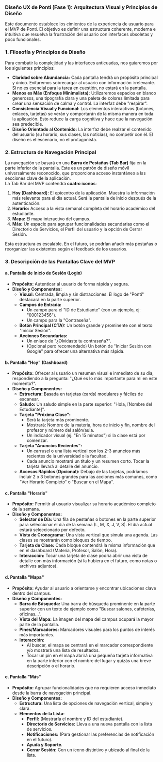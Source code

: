 ### **Diseño UX de Ponti (Fase 1): Arquitectura Visual y Principios de Diseño**

Este documento establece los cimientos de la experiencia de usuario para el MVP de Ponti. El objetivo es definir una estructura coherente, moderna e intuitiva que resuelva la frustración del usuario con interfaces obsoletas y poco funcionales.

### **1\. Filosofía y Principios de Diseño**

Para combatir la complejidad y las interfaces anticuadas, nos guiaremos por los siguientes principios:

* **Claridad sobre Abundancia:** Cada pantalla tendrá un propósito principal y único. Evitaremos sobrecargar al usuario con información irrelevante. Si no es esencial para la tarea en cuestión, no estará en la pantalla.  
* **Menos es Más (Enfoque Minimalista):** Utilizaremos espacios en blanco generosos, una tipografía clara y una paleta de colores limitada para crear una sensación de calma y control. La interfaz debe "respirar".  
* **Consistencia Visual y Funcional:** Los elementos interactivos (botones, enlaces, tarjetas) se verán y comportarán de la misma manera en toda la aplicación. Esto reduce la carga cognitiva y hace que la navegación sea predecible.  
* **Diseño Orientado al Contenido:** La interfaz debe realzar el contenido del usuario (su horario, sus clases, las noticias), no competir con él. El diseño es el escenario, no el protagonista.

### **2\. Estructura de Navegación Principal**

La navegación se basará en una **Barra de Pestañas (Tab Bar)** fija en la parte inferior de la pantalla. Este es un patrón de diseño móvil universalmente reconocido, que proporciona acceso instantáneo a las secciones clave de la aplicación.  
La Tab Bar del MVP contendrá **cuatro iconos**:

1. **Hoy (Dashboard):** El epicentro de la aplicación. Muestra la información más relevante para el día actual. Será la pantalla de inicio después de la autenticación.  
2. **Horario:** Acceso a la vista semanal completa del horario académico del estudiante.  
3. **Mapa:** El mapa interactivo del campus.  
4. **Más:** Un espacio para agrupar funcionalidades secundarias como el Directorio de Servicios, el Perfil del usuario y la opción de Cerrar Sesión.

Esta estructura es escalable. En el futuro, se podrían añadir más pestañas o reorganizar las existentes según el feedback de los usuarios.

### **3\. Descripción de las Pantallas Clave del MVP**

#### **a. Pantalla de Inicio de Sesión (Login)**

* **Propósito:** Autenticar al usuario de forma rápida y segura.  
* **Diseño y Componentes:**  
  * **Visual:** Centrada, limpia y sin distracciones. El logo de "Ponti" destacará en la parte superior.  
  * **Campos de Entrada:**  
    * Un campo para el "ID de Estudiante" (con un ejemplo, ej: "000123456").  
    * Un campo para la "Contraseña".  
  * **Botón Principal (CTA):** Un botón grande y prominente con el texto "Iniciar Sesión".  
  * **Acciones Secundarias:**  
    * Un enlace de "¿Olvidaste tu contraseña?".  
    * (Opcional pero recomendado) Un botón de "Iniciar Sesión con Google" para ofrecer una alternativa más rápida.

#### **b. Pantalla "Hoy" (Dashboard)**

* **Propósito:** Ofrecer al usuario un resumen visual e inmediato de su día, respondiendo a la pregunta: "¿Qué es lo más importante para mí en este momento?".  
* **Diseño y Componentes:**  
  * **Estructura:** Basada en tarjetas (cards) modulares y fáciles de escanear.  
  * **Saludo:** Un saludo simple en la parte superior: "Hola, \[Nombre del Estudiante\]".  
  * **Tarjeta "Próxima Clase":**  
    * Será la tarjeta más prominente.  
    * Mostrará: Nombre de la materia, hora de inicio y fin, nombre del profesor y número del salón/aula.  
    * Un indicador visual (ej. "En 15 minutos") si la clase está por comenzar.  
  * **Tarjeta "Anuncios Recientes":**  
    * Un carrusel o una lista vertical con los 2-3 anuncios más recientes de la universidad o la facultad.  
    * Cada anuncio mostrará un título y un resumen corto. Tocar la tarjeta llevará al detalle del anuncio.  
  * **Accesos Rápidos (Opcional):** Debajo de las tarjetas, podríamos incluir 2 o 3 botones grandes para las acciones más comunes, como "Ver Horario Completo" o "Buscar en el Mapa".

#### **c. Pantalla "Horario"**

* **Propósito:** Permitir al usuario visualizar su horario académico completo de la semana.  
* **Diseño y Componentes:**  
  * **Selector de Día:** Una fila de pestañas o botones en la parte superior para seleccionar el día de la semana (L, M, X, J, V, S). El día actual estará seleccionado por defecto.  
  * **Vista de Cronograma:** Una vista vertical que simula una agenda. Las clases se mostrarán como bloques de tiempo.  
  * **Tarjeta de Clase:** Cada bloque contendrá la misma información que en el dashboard (Materia, Profesor, Salón, Hora).  
  * **Interacción:** Tocar una tarjeta de clase podría abrir una vista de detalle con más información (si la hubiera en el futuro, como notas o archivos adjuntos).

#### **d. Pantalla "Mapa"**

* **Propósito:** Ayudar al usuario a orientarse y encontrar ubicaciones clave dentro del campus.  
* **Diseño y Componentes:**  
  * **Barra de Búsqueda:** Una barra de búsqueda prominente en la parte superior con un texto de ejemplo como "Buscar salones, cafeterías, oficinas...".  
  * **Vista del Mapa:** La imagen del mapa del campus ocupará la mayor parte de la pantalla.  
  * **Pines/Marcadores:** Marcadores visuales para los puntos de interés más importantes.  
  * **Interacción:**  
    * Al buscar, el mapa se centrará en el marcador correspondiente y/o mostrará una lista de resultados.  
    * Tocar un pin en el mapa abrirá una pequeña tarjeta informativa en la parte inferior con el nombre del lugar y quizás una breve descripción o el horario.

#### **e. Pantalla "Más"**

* **Propósito:** Agrupar funcionalidades que no requieren acceso inmediato desde la barra de navegación principal.  
* **Diseño y Componentes:**  
  * **Estructura:** Una lista de opciones de navegación vertical, simple y clara.  
  * **Elementos de la Lista:**  
    * **Perfil:** (Mostraría el nombre y ID del estudiante).  
    * **Directorio de Servicios:** Lleva a una nueva pantalla con la lista de servicios.  
    * **Notificaciones:** (Para gestionar las preferencias de notificación en el futuro).  
    * **Ayuda y Soporte.**  
    * **Cerrar Sesión:** Con un ícono distintivo y ubicado al final de la lista.